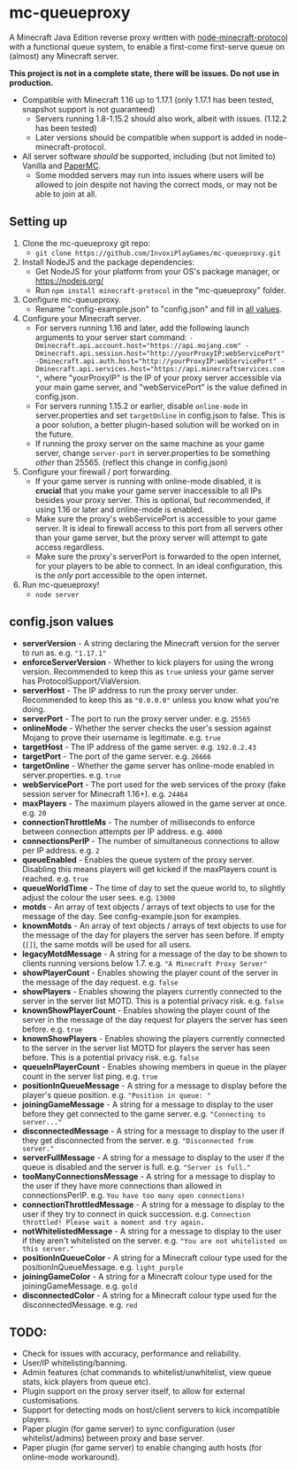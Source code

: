# mc-queueproxy

A Minecraft Java Edition reverse proxy written with [node-minecraft-protocol](https://github.com/PrismarineJS/node-minecraft-protocol) with a functional queue system, to enable a first-come first-serve queue on (almost) any Minecraft server.

**This project is not in a complete state, there will be issues. Do not use in production.**

- Compatible with Minecraft 1.16 up to 1.17.1 (only 1.17.1 has been tested, snapshot support is not guaranteed)
	- Servers running 1.8-1.15.2 should also work, albeit with issues. (1.12.2 has been tested)
	- Later versions should be compatible when support is added in node-minecraft-protocol.
- All server software *should* be supported, including (but not limited to) Vanilla and [PaperMC](https://papermc.io/).
    - Some modded servers may run into issues where users will be allowed to join despite not having the correct mods, or may not be able to join at all.

## Setting up

1. Clone the mc-queueproxy git repo:
    - `git clone https://github.com/InvoxiPlayGames/mc-queueproxy.git`
2. Install NodeJS and the package dependencies:
    - Get NodeJS for your platform from your OS's package manager, or https://nodejs.org/
	- Run `npm install minecraft-protocol` in the "mc-queueproxy" folder.
3. Configure mc-queueproxy.
    - Rename "config-example.json" to "config.json" and fill in [all values](#config-json-values).
4. Configure your Minecraft server.
    - For servers running 1.16 and later, add the following launch arguments to your server start command: `-Dminecraft.api.account.host="https://api.mojang.com" -Dminecraft.api.session.host="http://yourProxyIP:webServicePort" -Dminecraft.api.auth.host="http://yourProxyIP:webServicePort" -Dminecraft.api.services.host="https://api.minecraftservices.com"`, where "yourProxyIP" is the IP of your proxy server accessible via your main game server, and "webServicePort" is the value defined in config.json.
	- For servers running 1.15.2 or earlier, disable `online-mode` in server.properties and set `targetOnline` in config.json to false. This is a poor solution, a better plugin-based solution will be worked on in the future.
	- If running the proxy server on the same machine as your game server, change `server-port` in server.properties to be something *other* than 25565. (reflect this change in config.json)
5. Configure your firewall / port forwarding.
    - If your game server is running with online-mode disabled, it is **crucial** that you make your game server inaccessible to all IPs besides your proxy server. This is optional, but recommended, if using 1.16 or later and online-mode is enabled.
	- Make sure the proxy's webServicePort is accessible to your game server. It is ideal to firewall access to this port from all servers other than your game server, but the proxy server will attempt to gate access regardless.
	- Make sure the proxy's serverPort is forwarded to the open internet, for your players to be able to connect. In an ideal configuration, this is the *only* port accessible to the open internet.
6. Run mc-queueproxy!
    - `node server`

## config.json values

- **serverVersion** - A string declaring the Minecraft version for the server to run as. e.g. `"1.17.1"`
- **enforceServerVersion** - Whether to kick players for using the wrong version. Recommended to keep this as `true` unless your game server has ProtocolSupport/ViaVersion.
- **serverHost** - The IP address to run the proxy server under. Recommended to keep this as `"0.0.0.0"` unless you know what you're doing.
- **serverPort** - The port to run the proxy server under. e.g. `25565`
- **onlineMode** - Whether the server checks the user's session against Mojang to prove their username is legitimate. e.g. `true`
- **targetHost** - The IP address of the game server. e.g. `192.0.2.43`
- **targetPort** - The port of the game server. e.g. `26666`
- **targetOnline** - Whether the game server has online-mode enabled in server.properties. e.g. `true`
- **webServicePort** - The port used for the web services of the proxy (fake session server for Minecraft 1.16+). e.g. `24464`
- **maxPlayers** - The maximum players allowed in the game server at once. e.g. `20`
- **connectionThrottleMs** - The number of milliseconds to enforce between connection attempts per IP address. e.g. `4000`
- **connectionsPerIP** - The number of simultaneous connections to allow per IP address. e.g. `2`
- **queueEnabled** - Enables the queue system of the proxy server. Disabling this means players will get kicked if the maxPlayers count is reached. e.g. `true`
- **queueWorldTime** - The time of day to set the queue world to, to slightly adjust the colour the user sees. e.g. `13000`
- **motds** - An array of text objects / arrays of text objects to use for the message of the day. See config-example.json for examples.
- **knownMotds** - An array of text objects / arrays of text objects to use for the message of the day for players the server has seen before. If empty (`[]`), the same motds will be used for all users.
- **legacyMotdMessage** - A string for a message of the day to be shown to clients running versions below 1.7. e.g. `"A Minecraft Proxy Server"`
- **showPlayerCount** - Enables showing the player count of the server in the message of the day request. e.g. `false`
- **showPlayers** - Enables showing the players currently connected to the server in the server list MOTD. This is a potential privacy risk. e.g. `false`
- **knownShowPlayerCount** - Enables showing the player count of the server in the message of the day request for players the server has seen before. e.g. `true`
- **knownShowPlayers** - Enables showing the players currently connected to the server in the server list MOTD for players the server has seen before. This is a potential privacy risk. e.g. `false`
- **queueInPlayerCount** - Enables showing members in queue in the player count in the server list ping. e.g. `true`
- **positionInQueueMessage** - A string for a message to display before the player's queue position. e.g. `"Position in queue: "`
- **joiningGameMessage** - A string for a message to display to the user before they get connected to the game server. e.g. `"Connecting to server..."`
- **disconnectedMessage** - A string for a message to display to the user if they get disconnected from the server. e.g. `"Disconnected from server."`
- **serverFullMessage** - A string for a message to display to the user if the queue is disabled and the server is full. e.g. `"Server is full."`
- **tooManyConnectionsMessage** - A string for a message to display to the user if they have more connections than allowed in connectionsPerIP. e.g. `You have too many open connections!`
- **connectionThrottledMessage** - A string for a message to display to the user if they try to connect in quick succession. e.g. `Connection throttled! Please wait a moment and try again.` 
- **notWhitelistedMessage** - A string for a message to display to the user if they aren't whitelisted on the server. e.g. `"You are not whitelisted on this server."`
- **positionInQueueColor** - A string for a Minecraft colour type used for the positionInQueueMessage. e.g. `light_purple`
- **joiningGameColor** - A string for a Minecraft colour type used for the joiningGameMessage. e.g. `gold`
- **disconnectedColor** - A string for a Minecraft colour type used for the disconnectedMessage. e.g. `red` 

## TODO:

- Check for issues with accuracy, performance and reliability.
- User/IP whitelisting/banning.
- Admin features (chat commands to whitelist/unwhitelist, view queue stats, kick players from queue etc).
- Plugin support on the proxy server itself, to allow for external customisations.
- Support for detecting mods on host/client servers to kick incompatible players.
- Paper plugin (for game server) to sync configuration (user whitelist/admins) between proxy and base server.
- Paper plugin (for game server) to enable changing auth hosts (for online-mode workaround).
